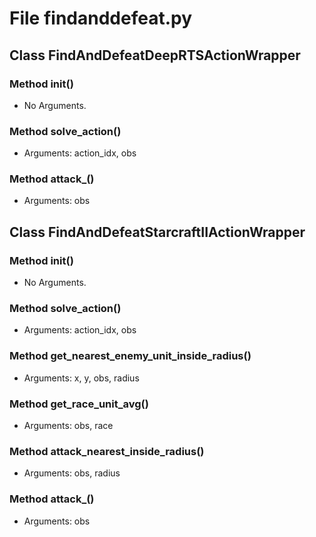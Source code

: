 # File findanddefeat.py

## Class FindAndDefeatDeepRTSActionWrapper

### Method __init__()

- No Arguments.

### Method solve_action()

- Arguments: action_idx, obs

### Method attack_()

- Arguments: obs

## Class FindAndDefeatStarcraftIIActionWrapper

### Method __init__()

- No Arguments.

### Method solve_action()

- Arguments: action_idx, obs

### Method get_nearest_enemy_unit_inside_radius()

- Arguments: x, y, obs, radius

### Method get_race_unit_avg()

- Arguments: obs, race

### Method attack_nearest_inside_radius()

- Arguments: obs, radius

### Method attack_()

- Arguments: obs
